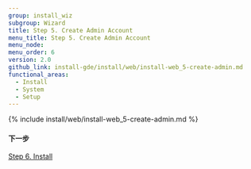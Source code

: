 ```yaml
---
group: install_wiz
subgroup: Wizard
title: Step 5. Create Admin Account
menu_title: Step 5. Create Admin Account
menu_node:
menu_order: 6
version: 2.0
github_link: install-gde/install/web/install-web_5-create-admin.md
functional_areas:
  - Install
  - System
  - Setup
---
```


{% include install/web/install-web_5-create-admin.md %}

#### 下一步
<a href="{{ page.baseurl }}/install-gde/install/web/install-web_6-install.html">Step 6. Install</a>
